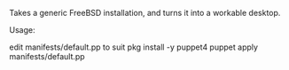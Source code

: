 Takes a generic FreeBSD installation, and turns it into a workable
desktop.

Usage:

  edit manifests/default.pp to suit
  pkg install -y puppet4
  puppet apply manifests/default.pp
